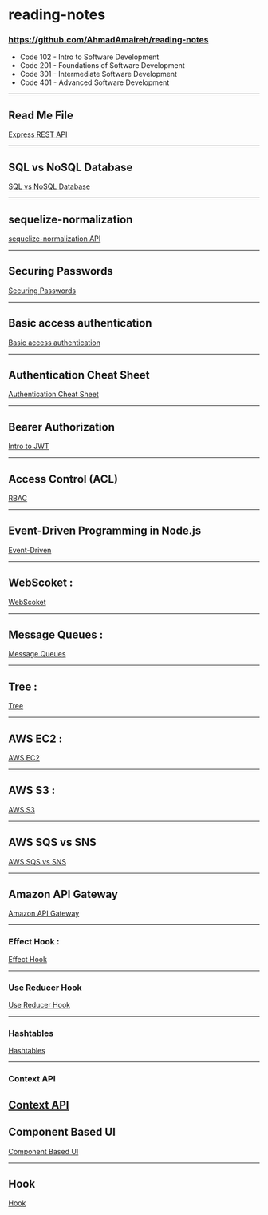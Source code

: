 # reading-notes


### https://github.com/AhmadAmaireh/reading-notes

* Code 102 - Intro to Software Development
* Code 201 - Foundations of Software Development
* Code 301 - Intermediate Software Development
* Code 401 - Advanced Software Development

---
## Read Me File

[Express REST API](./Day02/Express%20REST%20API/Express_REST_API.md)

----

## SQL vs NoSQL Database

[SQL vs NoSQL Database](./Day03/Data%20Modeling/nosql%20vs%20sql.md)

----

## sequelize-normalization 

[sequelize-normalization API](./Day04/sequelize-normalization.md)

----

## Securing Passwords
[Securing Passwords](./Day06/Securing%20Passwords/Securing%20Passwords.md)

----

## Basic access authentication
[Basic access authentication](./Day06/Basic%20access%20authentication/Basic%20access%20authentication.md)

----

## Authentication Cheat Sheet
[Authentication Cheat Sheet](./Day06/Authentication%20Cheat%20Sheet/OWASP%20auth%20cheatsheet.md)

----

## Bearer Authorization
[Intro to JWT](./Day07/Bearer%20Authorization/Intro%20to%20JWT.md)

----

## Access Control (ACL)
[RBAC](./Day08/Access%20Control/Access%20Control.md)

----

## Event-Driven Programming in Node.js
[Event-Driven](./Day11/README.md)

-----

## WebScoket :
[WebScoket](./Day12/WebScoket.md)

-----

## Message Queues :
[Message Queues](./Day13/Message%20Queues.md)

-----

## Tree :
[Tree](./Day15/Tree.md)

------

## AWS EC2 :
[AWS EC2](./Day16/AWS%20EC2.md)

------

## AWS S3 :
[AWS S3](./Day17/AWS%20S3.md)

------

## AWS SQS vs SNS
[AWS SQS vs SNS](./Day18/AWS%20SQS%20vs%20SNS.md)

------

## Amazon API Gateway
[Amazon API Gateway](./Day19/Amazon%20API%20Gateway.md)

-----
### Effect Hook :
[Effect Hook](./Class28/Effect_Hook.md)


---

### Use Reducer Hook
[Use Reducer Hook](./Class29/useReducer_hook.md)


---

### Hashtables
[Hashtables](./Class30/Hashtables.md)

---

### Context API
[Context API](./Class31/Context%20API.md)
------

## Component Based UI
[Component Based UI](./Class26/Component%20Based%20UI.md)

-------

## Hook
[Hook](./Class27/%20Hook.md)



